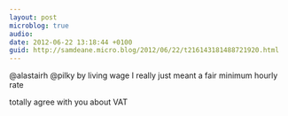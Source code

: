```yaml
---
layout: post
microblog: true
audio: 
date: 2012-06-22 13:18:44 +0100
guid: http://samdeane.micro.blog/2012/06/22/t216143181488721920.html
---
```

@alastairh @pilky by living wage I really just meant a fair minimum hourly rate

totally agree with you about VAT

